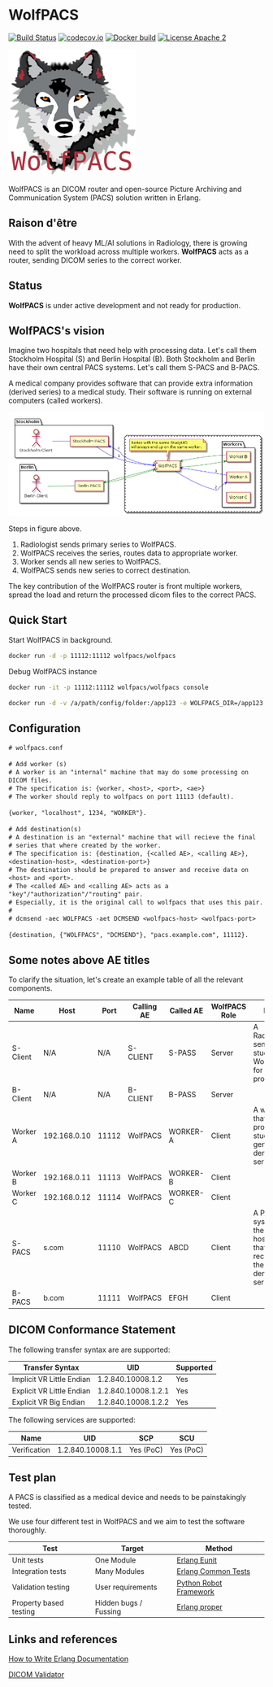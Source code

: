 # WolfPACS

[![Build Status](https://travis-ci.org/wolfpacs/wolfpacs.svg?branch=master)](https://travis-ci.org/wolfpacs/wolfpacs)
[![codecov.io](https://codecov.io/gh/wolfpacs/wolfpacs/coverage.svg?branch=master)](https://codecov.io/gh/wolfpacs/wolfpacs?branch=master)
[![Docker build](https://img.shields.io/docker/cloud/build/wolfpacs/wolfpacs.svg?color=green)](https://hub.docker.com/r/wolfpacs/wolfpacs)
[![License Apache 2](https://img.shields.io/badge/License-Apache2-blue.svg)](https://www.apache.org/licenses/LICENSE-2.0)

![Logo](priv/wolfpacs_small.png)

WolfPACS is an DICOM router and open-source Picture Archiving and Communication System (PACS) solution written in Erlang.

## Raison d'être

With the advent of heavy ML/AI solutions in Radiology,
there is growing need to split the workload across multiple workers.
**WolfPACS** acts as a router, sending DICOM series to the correct worker.

## Status

**WolfPACS** is under active development and not ready for production.

## WolfPACS's vision

Imagine two hospitals that need help with processing data.
Let's call them Stockholm Hospital (S) and Berlin Hospital (B).
Both Stockholm and Berlin have their own central PACS systems.
Let's call them S-PACS and B-PACS.

A medical company provides software that can provide extra information
(derived series) to a medical study. Their software is running on external
computers (called workers).

![Logo](priv/dream1.png)

Steps in figure above.

1. Radiologist sends primary series to WolfPACS.
2. WolfPACS receives the series, routes data to appropriate worker.
3. Worker sends all new series to WolfPACS.
4. WolfPACS sends new series to correct destination.

The key contribution of the WolfPACS router is front multiple workers,
spread the load and return the processed dicom files to the correct PACS.

## Quick Start

Start WolfPACS in background.

```sh
docker run -d -p 11112:11112 wolfpacs/wolfpacs
```

Debug WolfPACS instance

```sh
docker run -it -p 11112:11112 wolfpacs/wolfpacs console
```

```sh
docker run -d -v /a/path/config/folder:/app123 -e WOLFPACS_DIR=/app123 -p 11112:11112 wolfpacs/wolfpacs
```

## Configuration

```
# wolfpacs.conf

# Add worker (s)
# A worker is an "internal" machine that may do some processing on DICOM files.
# The specification is: {worker, <host>, <port>, <ae>}
# The worker should reply to wolfpacs on port 11113 (default).

{worker, "localhost", 1234, "WORKER"}.

# Add destination(s)
# A destination is an "external" machine that will recieve the final
# series that where created by the worker.
# The specification is: {destination, {<called AE>, <calling AE>}, <destination-host>, <destination-port>}
# The destination should be prepared to answer and receive data on <host> and <port>.
# The <called AE> and <calling AE> acts as a "key"/"authorization"/"routing" pair.
# Especially, it is the original call to wolfpacs that uses this pair.
#
# dcmsend -aec WOLFPACS -aet DCMSEND <wolfpacs-host> <wolfpacs-port>

{destination, {"WOLFPACS", "DCMSEND"}, "pacs.example.com", 11112}.
```

## Some notes above AE titles

To clarify the situation, let's create an example table of all the relevant components.

| Name     | Host         | Port  | Calling AE | Called AE | WolfPACS Role | Note                                                           |
| -------- | ------------ | ----- | ---------- | --------- | ------------- | -------------------------------------------------------------- |
| S-Client | N/A          | N/A   | S-CLIENT   | S-PASS    | Server        | A Radiologist sends a study to WolfPACS for further processing |
| B-Client | N/A          | N/A   | B-CLIENT   | B-PASS    | Server        |                                                                |
| Worker A | 192.168.0.10 | 11112 | WolfPACS   | WORKER-A  | Client        | A worker that will process a study and generate derived series |
| Worker B | 192.168.0.11 | 11113 | WolfPACS   | WORKER-B  | Client        |                                                                |
| Worker C | 192.168.0.12 | 11114 | WolfPACS   | WORKER-C  | Client        |                                                                |
| S-PACS   | s.com        | 11110 | WolfPACS   | ABCD      | Client        | A PACS system in the hospital that recieves the derived series |
| B-PACS   | b.com        | 11111 | WolfPACS   | EFGH      | Client        |                                                                |


## DICOM Conformance Statement

The following transfer syntax are are supported:

| Transfer Syntax           | UID                 | Supported |
| ------------------------- | ------------------- | --------- |
| Implicit VR Little Endian | 1.2.840.10008.1.2   | Yes       |
| Explicit VR Little Endian | 1.2.840.10008.1.2.1 | Yes       |
| Explicit VR Big Endian    | 1.2.840.10008.1.2.2 | Yes       |

The following services are supported:

| Name         | UID               | SCP       | SCU       |
| ------------ | ----------------- | --------- | --------- |
| Verification | 1.2.840.10008.1.1 | Yes (PoC) | Yes (PoC) |


## Test plan

A PACS is classified as a medical device and needs to be painstakingly tested.

We use four different test in WolfPACS and we aim to test the software thoroughly.

| Test                   | Target                | Method                                                                           |
| ---------------------- | --------------------- | -------------------------------------------------------------------------------- |
| Unit tests             | One Module            | [Erlang Eunit](http://erlang.org/doc/apps/eunit/chapter.html)                    |
| Integration tests      | Many Modules          | [Erlang Common Tests](https://erlang.org/doc/apps/common_test/introduction.html) |
| Validation testing     | User requirements     | [Python Robot Framework](https://robotframework.org/)                            |
| Property based testing | Hidden bugs / Fussing | [Erlang proper](https://propertesting.com/)                                      |


## Links and references

[How to Write Erlang Documentation](https://docs.2600hz.com/dev/doc/engineering/erlang-documentation/)

[DICOM Validator](https://www.dclunie.com/dicom3tools/dciodvfy.html)
